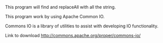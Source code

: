 This program will find and replaceAll with all the string.

This program work by using Apache Common IO.

Commons IO is a library of utilities to assist with developing IO functionality.

Link to download
http://commons.apache.org/proper/commons-io/
